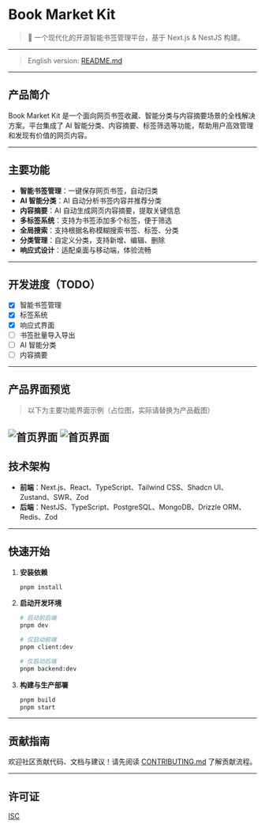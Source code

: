 # Book Market Kit

> 🚀 一个现代化的开源智能书签管理平台，基于 Next.js & NestJS 构建。

---

> English version: [README.md](./README.md)

---

## 产品简介

Book Market Kit 是一个面向网页书签收藏、智能分类与内容摘要场景的全栈解决方案。平台集成了 AI 智能分类、内容摘要、标签筛选等功能，帮助用户高效管理和发现有价值的网页内容。

---

## 主要功能

- **智能书签管理**：一键保存网页书签，自动归类
- **AI 智能分类**：AI 自动分析书签内容并推荐分类
- **内容摘要**：AI 自动生成网页内容摘要，提取关键信息
- **多标签系统**：支持为书签添加多个标签，便于筛选
- **全局搜索**：支持根据名称模糊搜索书签、标签、分类
- **分类管理**：自定义分类，支持新增、编辑、删除
- **响应式设计**：适配桌面与移动端，体验流畅

---

## 开发进度（TODO）

- [x] 智能书签管理
- [x] 标签系统
- [x] 响应式界面
- [ ] 书签批量导入导出
- [ ] AI 智能分类
- [ ] 内容摘要

---

## 产品界面预览

> 以下为主要功能界面示例（占位图，实际请替换为产品截图）

![首页界面](https://pic1.imgdb.cn/item/6810b1dd58cb8da5c8d45d72.png)
![首页界面](https://pic1.imgdb.cn/item/6810b20d58cb8da5c8d45d87.jpg)
---

## 技术架构

- **前端**：Next.js、React、TypeScript、Tailwind CSS、Shadcn UI、Zustand、SWR、Zod
- **后端**：NestJS、TypeScript、PostgreSQL、MongoDB、Drizzle ORM、Redis、Zod

---

## 快速开始

1. **安装依赖**
   ```bash
   pnpm install
   ```

2. **启动开发环境**
   ```bash
   # 启动前后端
   pnpm dev

   # 仅启动前端
   pnpm client:dev

   # 仅启动后端
   pnpm backend:dev
   ```

3. **构建与生产部署**
   ```bash
   pnpm build
   pnpm start
   ```

---

## 贡献指南

欢迎社区贡献代码、文档与建议！请先阅读 [CONTRIBUTING.md](CONTRIBUTING.md) 了解贡献流程。

---

## 许可证

[ISC](./LICENSE) 